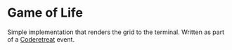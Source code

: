 Game of Life
====

Simple implementation that renders the grid to the terminal.
Written as part of a [Coderetreat](http://www.coderetreat.org) event.
